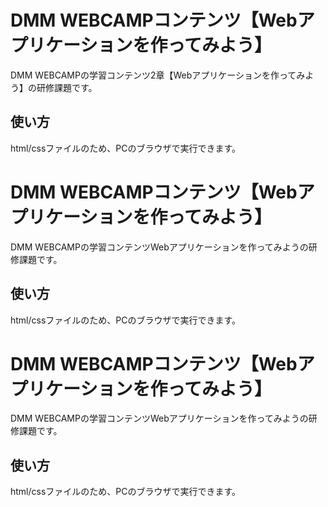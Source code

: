 # DMM WEBCAMPコンテンツ【Webアプリケーションを作ってみよう】
DMM WEBCAMPの学習コンテンツ2章【Webアプリケーションを作ってみよう】の研修課題です。
## 使い方
html/cssファイルのため、PCのブラウザで実行できます。
# DMM WEBCAMPコンテンツ【Webアプリケーションを作ってみよう】
DMM WEBCAMPの学習コンテンツWebアプリケーションを作ってみようの研修課題です。
## 使い方
html/cssファイルのため、PCのブラウザで実行できます。
# DMM WEBCAMPコンテンツ【Webアプリケーションを作ってみよう】
DMM WEBCAMPの学習コンテンツWebアプリケーションを作ってみようの研修課題です。
## 使い方
html/cssファイルのため、PCのブラウザで実行できます。
